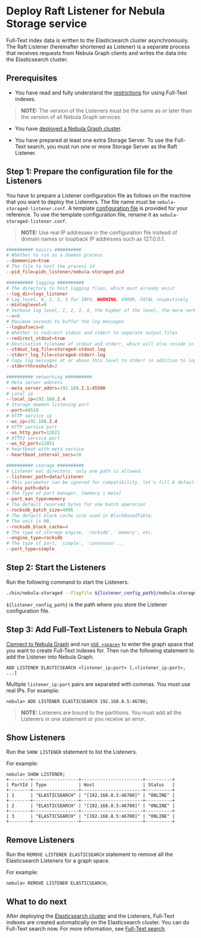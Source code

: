 # Deploy Raft Listener for Nebula Storage service

Full-Text index data is written to the Elasticsearch cluster asynchronously. The Raft Listener (hereinafter shortened as Listener) is a separate process that receives requests from Nebula Graph clients and writes the data into the Elasticsearch cluster.

## Prerequisites

* You have read and fully understand the [restrictions](../../4.deployment-and-installation/6.deploy-text-based-index/1.text-based-index-restrictions.md) for using Full-Text indexes.

> **NOTE:** The version of the Listeners must be the same as or later than the version of all Nebula Graph services.

* You have [deployed a Nebula Graph cluster](../deploy-nebula-graph-cluster.md).

* You have prepared at least one extra Storage Server. To use the Full-Text search, you must run one or more Storage Server as the Raft Listener.

## Step 1: Prepare the configuration file for the Listeners

You have to prepare a Listener configuration file as follows on the machine that you want to deploy the Listeners. The file name must be `nebula-storaged-listener.conf`. A template [configuration file](https://github.com/vesoft-inc/nebula-storage/blob/master/conf/nebula-storaged-listener.conf.production) is provided for your reference. To use the template configuration file, rename it as `nebula-storaged-listener.conf`.

> **NOTE:** Use real IP addresses in the configuration file instead of domain names or loopback IP addresses such as 127.0.0.1.

```conf
########## basics ##########
# Whether to run as a daemon process
--daemonize=true
# The file to host the process id
--pid_file=pids_listener/nebula-storaged.pid

########## logging ##########
# The directory to host logging files, which must already exist
--log_dir=logs_listener
# Log level, 0, 1, 2, 3 for INFO, WARNING, ERROR, FATAL respectively
--minloglevel=0
# Verbose log level, 1, 2, 3, 4, the higher of the level, the more verbose of the logging
--v=0
# Maximum seconds to buffer the log messages
--logbufsecs=0
# Whether to redirect stdout and stderr to separate output files
--redirect_stdout=true
# Destination filename of stdout and stderr, which will also reside in log_dir.
--stdout_log_file=storaged-stdout.log
--stderr_log_file=storaged-stderr.log
# Copy log messages at or above this level to stderr in addition to logfiles. The numbers of severity levels INFO, WARNING, ERROR, and FATAL are 0, 1, 2, and 3, respectively.
--stderrthreshold=2

########## networking ##########
# Meta server address
--meta_server_addrs=192.168.2.1:45500
# Local ip
--local_ip=192.168.2.4
# Storage daemon listening port
--port=44510
# HTTP service ip
--ws_ip=192.168.2.4
# HTTP service port
--ws_http_port=12021
# HTTP2 service port
--ws_h2_port=12031
# heartbeat with meta service
--heartbeat_interval_secs=10

########## storage ##########
# Listener wal directory. only one path is allowed.
--listener_path=data/listener
# This parameter can be ignored for compatibility. let's fill A default value of "data"
--data_path=data
# The type of part manager, [memory | meta]
--part_man_type=memory
# The default reserved bytes for one batch operation
--rocksdb_batch_size=4096
# The default block cache size used in BlockBasedTable.
# The unit is MB.
--rocksdb_block_cache=4
# The type of storage engine, `rocksdb', `memory', etc.
--engine_type=rocksdb
# The type of part, `simple', `consensus'...
--part_type=simple
```

## Step 2: Start the Listeners

Run the following command to start the Listeners.

```bash
./bin/nebula-storaged --flagfile ${listener_config_path}/nebula-storaged-listener.conf
```

`${listener_config_path}` is the path where you store the Listener configuration file.

## Step 3: Add Full-Text Listeners to Nebula Graph

[Connect to Nebula Graph](../../2.quick-start/3.connect-to-nebula-graph.md) and run [`USE <space>`](../../3.ngql-guide/9.space-statements/2.use-space.md) to enter the graph space that you want to create Full-Text indexes for. Then run the following statement to add the Listener into Nebula Graph.

```ngql
ADD LISTENER ELASTICSEARCH <listener_ip:port> [,<listener_ip:port>, ...]
```

Multiple `listener_ip:port` pairs are separated with commas. You must use real IPs. For example:

```ngql
nebula> ADD LISTENER ELASTICSEARCH 192.168.8.5:46780;
```

> **NOTE:** Listeners are bound to the partitions. You must add all the Listeners in one statement or you receive an error.

## Show Listeners

Run the `SHOW LISTENER` statement to list the Listeners.

For example:

```ngql
nebula> SHOW LISTENER;
+--------+-----------------+-----------------------+----------+
| PartId | Type            | Host                  | Status   |
+--------+-----------------+-----------------------+----------+
| 1      | "ELASTICSEARCH" | "[192.168.8.5:46780]" | "ONLINE" |
+--------+-----------------+-----------------------+----------+
| 2      | "ELASTICSEARCH" | "[192.168.8.5:46780]" | "ONLINE" |
+--------+-----------------+-----------------------+----------+
| 3      | "ELASTICSEARCH" | "[192.168.8.5:46780]" | "ONLINE" |
+--------+-----------------+-----------------------+----------+
```

## Remove Listeners

Run the `REMOVE LISTENER ELASTICSEARCH` statement to remove all the Elasticsearch Listeners for a graph space.

For example:

```ngql
nebula> REMOVE LISTENER ELASTICSEARCH;
```

## What to do next

After deploying the [Elasticsearch cluster](2.deploy-es.md) and the Listeners, Full-Text indexes are created automatically on the Elasticsearch cluster. You can do Full-Text search now. For more information, see [Full-Text search](../../3.ngql-guide/15.Full-Text-index-statements/1.search-with-text-based-index.md).
